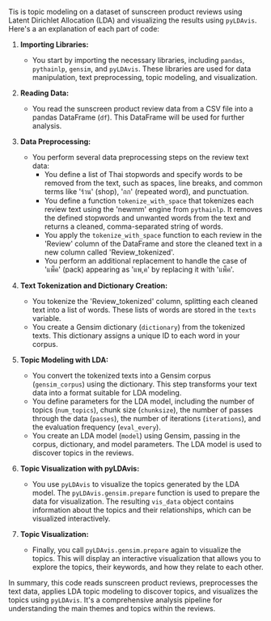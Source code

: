 Tis is topic modeling on a dataset of sunscreen product reviews using Latent Dirichlet Allocation (LDA) and visualizing the results using `pyLDAvis`. Here's a an explanation of each part of code:

1. **Importing Libraries:**
   - You start by importing the necessary libraries, including `pandas`, `pythainlp`, `gensim`, and `pyLDAvis`. These libraries are used for data manipulation, text preprocessing, topic modeling, and visualization.

2. **Reading Data:**
   - You read the sunscreen product review data from a CSV file into a pandas DataFrame (`df`). This DataFrame will be used for further analysis.

3. **Data Preprocessing:**
   - You perform several data preprocessing steps on the review text data:
     - You define a list of Thai stopwords and specify words to be removed from the text, such as spaces, line breaks, and common terms like 'ร้าน' (shop), 'กก' (repeated word), and punctuation.
     - You define a function `tokenize_with_space` that tokenizes each review text using the 'newmm' engine from `pythainlp`. It removes the defined stopwords and unwanted words from the text and returns a cleaned, comma-separated string of words.
     - You apply the `tokenize_with_space` function to each review in the 'Review' column of the DataFrame and store the cleaned text in a new column called 'Review_tokenized'.
     - You perform an additional replacement to handle the case of 'แพ็ค' (pack) appearing as 'แพ,ค' by replacing it with 'แพ็ค'.

4. **Text Tokenization and Dictionary Creation:**
   - You tokenize the 'Review_tokenized' column, splitting each cleaned text into a list of words. These lists of words are stored in the `texts` variable.
   - You create a Gensim dictionary (`dictionary`) from the tokenized texts. This dictionary assigns a unique ID to each word in your corpus.

5. **Topic Modeling with LDA:**
   - You convert the tokenized texts into a Gensim corpus (`gensim_corpus`) using the dictionary. This step transforms your text data into a format suitable for LDA modeling.
   - You define parameters for the LDA model, including the number of topics (`num_topics`), chunk size (`chunksize`), the number of passes through the data (`passes`), the number of iterations (`iterations`), and the evaluation frequency (`eval_every`).
   - You create an LDA model (`model`) using Gensim, passing in the corpus, dictionary, and model parameters. The LDA model is used to discover topics in the reviews.

6. **Topic Visualization with pyLDAvis:**
   - You use `pyLDAvis` to visualize the topics generated by the LDA model. The `pyLDAvis.gensim.prepare` function is used to prepare the data for visualization. The resulting `vis_data` object contains information about the topics and their relationships, which can be visualized interactively.

7. **Topic Visualization:**
   - Finally, you call `pyLDAvis.gensim.prepare` again to visualize the topics. This will display an interactive visualization that allows you to explore the topics, their keywords, and how they relate to each other.

In summary, this code reads sunscreen product reviews, preprocesses the text data, applies LDA topic modeling to discover topics, and visualizes the topics using `pyLDAvis`. It's a comprehensive analysis pipeline for understanding the main themes and topics within the reviews.
